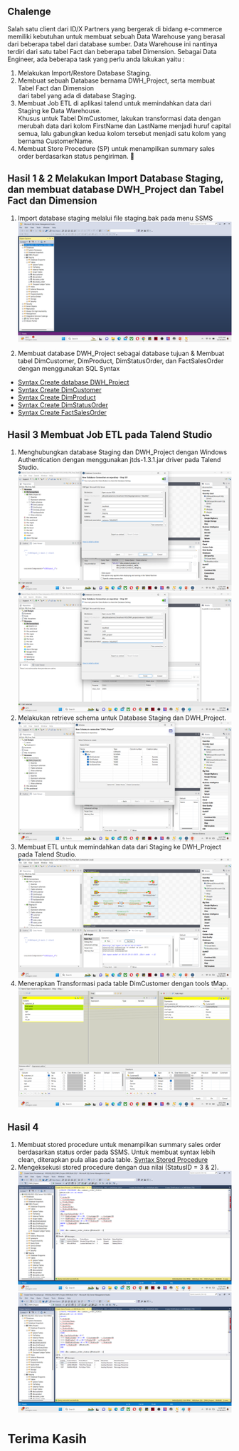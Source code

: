 ## Chalenge
Salah satu client dari ID/X Partners yang bergerak di bidang e-commerce memiliki kebutuhan untuk membuat sebuah Data Warehouse yang berasal dari beberapa tabel dari database sumber. Data Warehouse ini nantinya terdiri dari satu tabel Fact dan beberapa tabel Dimension.
Sebagai Data Engineer, ada beberapa task yang perlu anda lakukan yaitu :

1. Melakukan Import/Restore Database Staging.
2. Membuat sebuah Database bernama DWH_Project, serta membuat Tabel Fact dan Dimension   
    dari tabel yang ada di database Staging.
3. Membuat Job ETL di aplikasi talend untuk memindahkan data dari Staging ke Data Warehouse.   
    Khusus untuk Tabel DimCustomer, lakukan transformasi data dengan merubah data
    dari kolom FirstName dan LastName menjadi huruf capital semua, lalu gabungkan kedua kolom
    tersebut menjadi satu kolom yang bernama CustomerName.
4. Membuat Store Procedure (SP) untuk menampilkan summary sales order berdasarkan status 
    pengiriman. 

## Hasil 1 & 2 Melakukan Import Database Staging, dan membuat database DWH_Project dan Tabel Fact dan Dimension 

1. Import database staging melalui file staging.bak pada menu SSMS 
![Import Staging dan membuat DWH_Project database](https://github.com/Rizki-Kidut/PBI-IDX-Data_Engineering/blob/3e105277efe85b64ad8e8df31c336fff202d5d16/Import%20database%20Staging.bak%20%26%20create%20DWH_Project%20database.png)

2. Membuat database DWH_Project sebagai database tujuan & Membuat tabel DimCustomer, DimProduct, DimStatusOrder, dan FactSalesOrder dengan menggunakan SQL Syntax
- [Syntax Create database DWH_Project](https://github.com/Rizki-Kidut/PBI-IDX-Data_Engineering/blob/99ea671604b7b8a0e49453c00242a26ab27aa9d2/Create%20DWH_Project%20Database.sql)
- [Syntax Create DimCustomer](https://github.com/Rizki-Kidut/PBI-IDX-Data_Engineering/blob/99ea671604b7b8a0e49453c00242a26ab27aa9d2/Create%20DimCustomer%20table.sql)
- [Syntax Create DimProduct](https://github.com/Rizki-Kidut/PBI-IDX-Data_Engineering/blob/99ea671604b7b8a0e49453c00242a26ab27aa9d2/Create%20DimProduct%20table.sql)
- [Syntax Create DimStatusOrder](https://github.com/Rizki-Kidut/PBI-IDX-Data_Engineering/blob/99ea671604b7b8a0e49453c00242a26ab27aa9d2/Create%20DimStatusOrder%20table.sql)
- [Syntax Create FactSalesOrder](https://github.com/Rizki-Kidut/PBI-IDX-Data_Engineering/blob/99ea671604b7b8a0e49453c00242a26ab27aa9d2/Create%20FactSalesOrder%20table.sql)

## Hasil 3 Membuat Job ETL pada Talend Studio
1. Menghubungkan database Staging dan DWH_Project dengan Windows Authentication dengan menggunakan jtds-1.3.1.jar driver pada Talend Studio.
![Koneksi Database Staging via JTDS](https://github.com/Rizki-Kidut/PBI-IDX-Data_Engineering/blob/99ea671604b7b8a0e49453c00242a26ab27aa9d2/Create%20Connection%20to%20DB%20in%20metadata%20Staging%20DB.png)
![Koneksi Database DWH_Project via JTDS](https://github.com/Rizki-Kidut/PBI-IDX-Data_Engineering/blob/99ea671604b7b8a0e49453c00242a26ab27aa9d2/Create%20Connection%20to%20DB%20in%20metadata%202.png)
2. Melakukan retrieve schema untuk Database Staging dan DWH_Project.
![Retrieve Schema DWH_Project](https://github.com/Rizki-Kidut/PBI-IDX-Data_Engineering/blob/99ea671604b7b8a0e49453c00242a26ab27aa9d2/Retrieve%20Schema%20DWH_Project%20DB.png)
3. Membuat ETL untuk memindahkan data dari Staging ke DWH_Project pada Talend Studio.
![ETL Jobs pada Talend Studio](https://github.com/Rizki-Kidut/PBI-IDX-Data_Engineering/blob/99ea671604b7b8a0e49453c00242a26ab27aa9d2/Talend%20ETL.png)
3. Menerapkan Transformasi pada table DimCustomer dengan tools tMap.
![Transformasi dengan tMap](https://github.com/Rizki-Kidut/PBI-IDX-Data_Engineering/blob/99ea671604b7b8a0e49453c00242a26ab27aa9d2/Talend%20T%20Map.png)

## Hasil 4
1. Membuat stored procedure untuk menampilkan summary sales order berdasarkan status order pada SSMS. Untuk membuat syntax lebih clean, diterapkan pula alias pada table.
[Syntax Stored Procedure](https://github.com/Rizki-Kidut/PBI-IDX-Data_Engineering/blob/99ea671604b7b8a0e49453c00242a26ab27aa9d2/Create%20Store%20Procedure.sql)
2. Mengeksekusi stored procedure dengan dua nilai (StatusID = 3 & 2).
![Eksekusi Stored Procedure StatusID = 3](https://github.com/Rizki-Kidut/PBI-IDX-Data_Engineering/blob/99ea671604b7b8a0e49453c00242a26ab27aa9d2/Stored%20Procedure%20Status%20ID%3D3.png)
![Eksekusi Stored Procedure StatusID = 2](https://github.com/Rizki-Kidut/PBI-IDX-Data_Engineering/blob/99ea671604b7b8a0e49453c00242a26ab27aa9d2/Stored%20Procedure%20Status%20ID%20%3D%202.png)

# Terima Kasih
